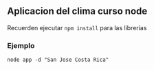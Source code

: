 ## Aplicacion del clima curso node

Recuerden ejecutar ```npm install``` para las librerias 


### Ejemplo
```
node app -d "San Jose Costa Rica"
```
